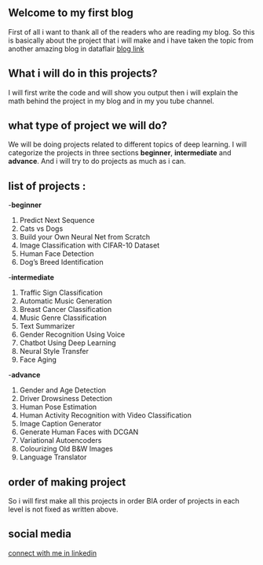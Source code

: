 ## Welcome to my first blog

First of all i want to thank all of the readers who are reading my blog. 
So this is basically about the project that i will make and i have taken the topic from another amazing blog in dataflair [blog link](https://data-flair.training/blogs/deep-learning-project-ideas/)

## What i will do in this projects?

I will first write the code and will show you output then i will explain the math behind the project in my blog and in my you tube channel. 

## what type of project we will do?

We will be doing projects related to different topics of deep learning. I will categorize the projects in three sections **beginner**, **intermediate** and **advance**. And i will try to do projects as much as i can.

## list of projects : 

-**beginner**
  1. Predict Next Sequence
  2. Cats vs Dogs
  3. Build your Own Neural Net from Scratch
  4. Image Classification with CIFAR-10 Dataset
  5. Human Face Detection
  6. Dog’s Breed Identification
  
  -**intermediate**
  1. Traffic Sign Classification
  2. Automatic Music Generation
  3. Breast Cancer Classification
  4. Music Genre Classification
  5. Text Summarizer
  6. Gender Recognition Using Voice
  7. Chatbot Using Deep Learning
  8. Neural Style Transfer
  9. Face Aging

-**advance**
  1. Gender and Age Detection
  2. Driver Drowsiness Detection
  3. Human Pose Estimation
  4. Human Activity Recognition with Video Classification
  5. Image Caption Generator
  6. Generate Human Faces with DCGAN
  7. Variational Autoencoders
  8. Colourizing Old B&W Images
  9. Language Translator

## order of making project 

So i will first make all this projects in order BIA order of projects in each level is not fixed as written above.

## social media
[connect with me in linkedin](www.linkedin.com/in/anubhav-yadav-667515191)
